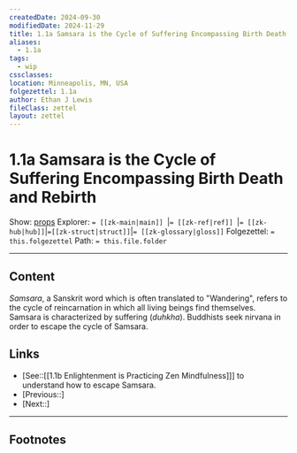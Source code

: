 ```yaml
---
createdDate: 2024-09-30
modifiedDate: 2024-11-29
title: 1.1a Samsara is the Cycle of Suffering Encompassing Birth Death and Rebirth
aliases:
  - 1.1a
tags:
  - wip
cssclasses: 
location: Minneapolis, MN, USA
folgezettel: 1.1a
author: Ethan J Lewis
fileClass: zettel
layout: zettel
---
```


# 1.1a Samsara is the Cycle of Suffering Encompassing Birth Death and Rebirth

Show: [props](obsidian://adv-uri?vault=ejl-zk&commandid=properties%3Aopen-local)
Explorer: `= [[zk-main|main]] `|`= [[zk-ref|ref]] `|`= [[zk-hub|hub]]`|`=[[zk-struct|struct]]`|`= [[zk-glossary|gloss]]`
Folgezettel: `= this.folgezettel` 
Path: `= this.file.folder`
- - -

## Content

*Samsara*, a Sanskrit word which is often translated to "Wandering", refers to the cycle of reincarnation in which all living beings find themselves. Samsara is characterized by suffering (*duhkha*). Buddhists seek nirvana in order to escape the cycle of Samsara.

## Links

- [See::[[1.1b Enlightenment is Practicing Zen Mindfulness]]] to understand how to escape Samsara.
- [Previous::]
- [Next::]
- - -

## Footnotes